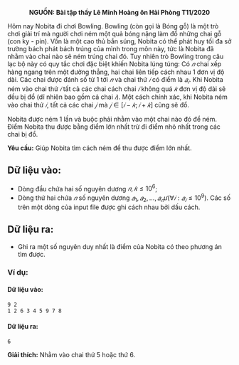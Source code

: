 **<center>NGUỒN: Bài tập thầy Lê Minh Hoàng ôn Hải Phòng T11/2020</center>**

Hôm nay Nobita đi chơi Bowling. Bowling (còn gọi là Bóng gỗ) là một trò chơi giải trí mà người chơi ném một quả bóng nặng làm đổ những chai gỗ (con ky - pin). Vốn là một cao thủ bắn súng, Nobita có thể phát huy tối đa sở trường bách phát bách trúng của mình trong môn này, tức là Nobita đã nhằm vào chai nào sẽ ném trúng chai đó. Tuy nhiên trò Bowling trong câu lạc bộ này có quy tắc chơi đặc biệt khiến Nobita lúng túng: Có $𝑛$ chai xếp hàng ngang trên một đường thẳng, hai chai liên tiếp cách nhau $1$ đơn vị độ dài. Các chai được đánh số từ $1$ tới $𝑛$ và chai thứ $𝑖$ có điểm là $𝑎_𝑖$. Khi Nobita ném vào chai thứ $𝑖$ tất cả các chai cách chai $𝑖$ không quá $𝑘$ đơn vị độ dài sẽ đều bị đổ (dĩ nhiên bao gồm cả chai $𝑖$). Một cách chính xác, khi Nobita ném vào chai thứ $𝑖$, tất cả các chai $𝑗$ mà $𝑗 ∈[𝑖 − 𝑘; 𝑖 + 𝑘]$ cũng sẽ đổ.

Nobita được ném $1$ lần và buộc phải nhằm vào một chai nào đó để ném. Điểm Nobita thu được bằng điểm lớn nhất trừ đi điểm nhỏ nhất trong các chai bị đổ.

**Yêu cầu:** Giúp Nobita tìm cách ném để thu được điểm lớn nhất.

## Dữ liệu vào:
- Dòng đầu chứa hai số nguyên dương $𝑛, 𝑘 ≤ 10^6$;
- Dòng thứ hai chứa $𝑛$ số nguyên dương $𝑎_1, 𝑎_2, … , 𝑎_𝑛ư (∀𝑖: 𝑎_𝑖 ≤ 10^9)$. Các số trên một dòng của input file được ghi cách nhau bởi dấu cách.

## Dữ liệu ra:
- Ghi ra một số nguyên duy nhất là điểm của Nobita có theo phương án tìm được.

### Ví dụ:
#### Dữ liệu vào:
```
9 2
1 2 6 3 4 5 9 7 8
```

#### Dữ liệu ra:
```
6
```

**Giải thích:** Nhằm vào chai thứ $5$ hoặc thứ $6$.